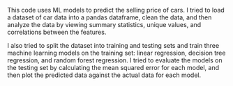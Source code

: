 This code uses ML models to predict the selling price of cars. I tried to load a dataset of car data into a pandas dataframe, clean the data, and then analyze the data by viewing summary statistics, unique values, and correlations between the features.

I also tried to split the dataset into training and testing sets and train three machine learning models on the training set: linear regression, decision tree regression, and random forest regression. I tried to evaluate the models on the testing set by calculating the mean squared error for each model, and then plot the predicted data against the actual data for each model.
